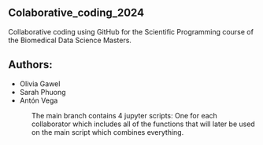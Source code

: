 ## Colaborative_coding_2024
Collaborative coding using GitHub for the Scientific Programming course of the Biomedical Data Science Masters.

## Authors:

<ul>
<li>Olivia Gawel</li>
<li>Sarah Phuong</li>
<li>Antón Vega</li>
<ul>

The main branch contains 4 jupyter scripts: One for each collaborator which includes all of the functions that will later be used on the main script which combines everything.
